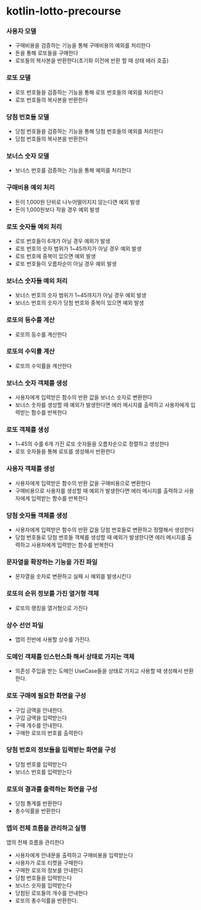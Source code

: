 # kotlin-lotto-precourse

### 사용자 모델

- 구매비용을 검증하는 기능을 통해 구매비용의 예외를 처리한다
- 돈을 통해 로또들을 구매한다
- 로또들의 복사본을 반환한다(초기화 이전에 반환 할 때 상태 에러 호출)

### 로또 모델

- 로또 번호들을 검증하는 기능을 통해 로또 번호들의 예외를 처리한다
- 로또 번호들의 복사본을 반환한다

### 당첨 번호들 모델

- 당첨 번호들을 검증하는 기능을 통해 당첨 번호들의 예외를 처리한다
- 당첨 번호들의 복사본을 반환한다

### 보너스 숫자 모델

- 보너스 번호를 검증하는 기능을 통해 예외를 처리한다

### 구매비용 예외 처리

- 돈이 1,000원 단위로 나누어떨어지지 않는다면 예외 발생
- 돈이 1,000원보다 작을 경우 예외 발생

### 로또 숫자들 예외 처리

- 로또 번호들이 6개가 아닐 경우 예외가 발생
- 로또 번호의 숫자 범위가 1~45까지가 아닐 경우 예외 발생
- 로또 번호에 중복이 있으면 예외 발생
- 로또 번호들이 오름차순이 아닐 경우 예외 발생

### 보너스 숫자들 예외 처리

- 보너스 번호의 숫자 범위가 1~45까지가 아닐 경우 예외 발생
- 보너스 번호의 숫자가 당첨 번호와 중복이 있으면 예외 발생

### 로또의 등수를 계산

- 로또의 등수를 계산한다

### 로또의 수익률 계산

- 로또의 수익률을 계산한다

### 보너스 숫자 객체를 생성

- 사용자에게 입력받은 함수의 반환 값을 보너스 숫자로 변환한다
- 보너스 숫자를 생성할 때 예외가 발생한다면 에러 메시지를 출력하고
  사용자에게 입력받는 함수를 반복한다

### 로또 객체를 생성

- 1~45의 수를 6개 가진 로또 숫자들을 오름차순으로 정렬하고 생성한다
- 로또 숫자들을 통해 로또를 생성해서 반환한다

### 사용자 객체를 생성

- 사용자에게 입력받은 함수의 반환 값을 구매비용으로 변환한다
- 구매비용으로 사용자를 생성할 때 예외가 발생한다면 에러 메시지를 출력하고
  사용자에게 입력받는 함수를 반복한다

### 당첨 숫자들 객체를 생성

- 사용자에게 입력받은 함수의 반환 값을 당첨 번호들로 변환하고 정렬해서 생성한다
- 당첨 번호들로 당첨 번호들 객체를 생성할 때 예외가 발생한다면 에러 메시지를 출력하고
  사용자에게 입력받는 함수를 반복한다

### 문자열을 확장하는 기능을 가진 파일

- 문자열을 숫자로 변환하고 실패 시 예외를 발생시킨다

### 로또의 순위 정보를 가진 열거형 객체

- 로또의 랭킹을 열거형으로 가진다

### 상수 선언 파일

- 앱의 전반에 사용할 상수를 가진다.

### 도메인 객체를 인스턴스화 해서 상태로 가지는 객체

- 의존성 주입을 받는 도메인 UseCase들을 상태로 가지고 사용할 때 생성해서 반환한다.

### 로또 구매에 필요한 화면을 구성

- 구입 금액을 안내한다.
- 구입 금액을 입력받는다
- 구매 개수를 안내한다.
- 구매한 로또의 번호를 출력한다

### 당첨 번호의 정보들을 입력받는 화면을 구성

- 당첨 번호를 입력받는다
- 보너스 번호를 입력받는다

### 로또의 결과를 출력하는 화면을 구성

- 당첨 통계를 반환한다
- 총수익률을 반환한다

### 앱의 전체 흐름을 관리하고 실행

앱의 전체 흐름을 관리한다

- 사용자에게 안내문을 출력하고 구매비용을 입력받는다
- 사용자가 로또 티켓을 구매한다
- 구매한 로또의 정보를 안내한다
- 당첨 번호들을 입력받는다
- 보너스 숫자를 입력받는다
- 당첨된 로또들의 개수를 안내한다
- 로또의 총수익률을 반환한다.
